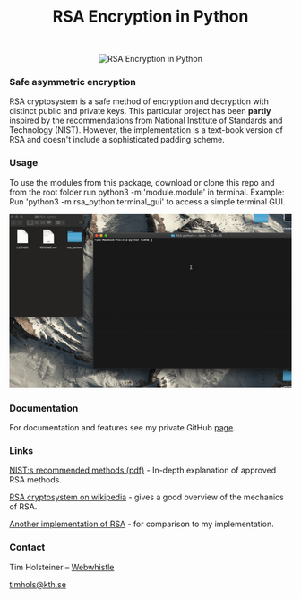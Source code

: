 <h1 align="center"> RSA Encryption in Python </h1> <br>
<p align="center">
    <img alt="RSA Encryption in Python" title="RSA Encryption in Python" src="https://live.staticflickr.com/5341/17989431455_864434c8e9_b.jpg" width="450">
  </a>
</p>

### Safe asymmetric encryption

RSA cryptosystem is a safe method of encryption and decryption with distinct public and private keys. This particular project has been **partly** inspired by the recommendations from National Institute of Standards and Technology (NIST). However, the implementation is a text-book version of RSA and doesn't include a sophisticated padding scheme.

### Usage
To use the modules from this package, download or clone this repo and from the root folder run python3 -m 'module.module' in terminal. Example: Run 'python3 -m rsa_python.terminal_gui' to access a simple terminal GUI.

![](/gif/terminalinstruction.gif)

### Documentation
For documentation and features see my private GitHub [page][RSA-python].

### Links

[NIST:s recommended methods (pdf)][NIST] - In-depth explanation of approved RSA methods.

[RSA cryptosystem on wikipedia][wiki] - gives a good overview of the mechanics of RSA.

[Another implementation of RSA][git] - for comparison to my implementation.

### Contact
Tim Holsteiner – [Webwhistle](https://github.com/webwhistle)

timhols@kth.se

[RSA-python]: https://webwhistle.github.io/RSA-python/
[NIST]: https://nvlpubs.nist.gov/nistpubs/FIPS/NIST.FIPS.186-5-draft.pdf
[wiki]: https://en.wikipedia.org/wiki/RSA_(cryptosystem)
[git]: https://github.com/sybrenstuvel/python-rsa

